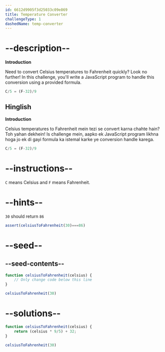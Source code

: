```yaml
---
id: 6612d9905f3d25033c09e869
title: Temperature Converter
challengeType: 1
dashedName: temp-converter
---
```


# --description--

 **Introduction**

Need to convert Celsius temperatures to Fahrenheit quickly? Look no further! In this challenge, you'll write a JavaScript program to handle this conversion using a provided formula.


```js
C/5 = (F-32)/9
```

<h2>Hinglish</h2>

**Introduction**

Celsius temperatures to Fahrenheit mein tezi se convert karna chahte hain? Toh yahan dekhein! Is challenge mein, aapko ek JavaScript program likhna hoga jo ek di gayi formula ka istemal karke ye conversion handle karega.

```js
C/5 = (F-32)/9
```

# --instructions--

`C` means Celsius and `F` means Fahrenheit.

# --hints--

`30` should return `86`

```js
assert(celsiusToFahrenheit(30)===86)
```

# --seed--
## --seed-contents--

```js
function celsiusToFahrenheit(celsius) {
    // Only change code below this line
}

celsiusToFahrenheit(30)

```

# --solutions--

```js
function celsiusToFahrenheit(celsius) {
    return (celsius * 9/5) + 32;
}

celsiusToFahrenheit(30)
```
